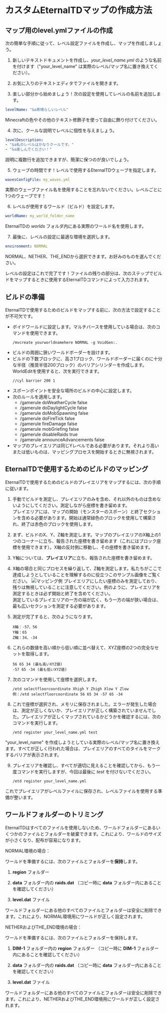 # カスタムEternalTDマップの作成方法

## マップ用のlevel.ymlファイルの作成

次の簡単な手順に従って、レベル設定ファイルを作成し、マップを作成しましょう。

1. 新しいテキストドキュメントを作成し、*your_level_name.yml* のような名前を付けます（"your_level_name"
   は実際のレベル/マップ名に置き換えてください）。

2. お気に入りのテキストエディタでファイルを開きます。

3. 楽しい部分から始めましょう！次の設定を使用してレベルの名前を追加します。
```yaml
levelName: "&a素晴らしいレベル"
```

Minecraftの色やその他のテキスト修飾子を使って自由に飾り付けてください。

4. 次に、クールな説明でレベルに個性を与えましょう。
```yaml
levelDescription:
- "&a私のレベルはかなりクールです。"
- "&a楽しんでください！"
```

説明に複数行を追加できますが、簡潔に保つのが良いでしょう。

5. ウェーブの時間です！レベルで使用するEternalTDウェーブを指定します。
```yaml
wavesConfigFile: my_waves.yml
```

実際のウェーブファイル名を使用することを忘れないでください。レベルごとに1つのウェーブです！

6. レベルが使用するワールド（ビルド）を設定します。
```yaml
worldName: my_world_folder_name
```

EternalTDの *worlds* フォルダ内にある実際のワールド名を使用します。

7. 最後に、レベルの設定に最適な環境を選択します。
```yaml
environment: NORMAL
```

NORMAL、NETHER、THE_ENDから選択できます。お好みのものを選んでください。

レベルの設定はこれで完了です！ファイルの残りの部分は、次のステップでビルドをマップするときに使用するEternalTDコマンドによって入力されます。

## ビルドの準備

EternalTDで使用するためのビルドをマップする前に、次の方法で設定することが不可欠です。

- ボイドワールドに設定します。マルチバースを使用している場合は、次のコマンドを使用できます。
  ```
  /mvcreate yourworldnamehere NORMAL -g VoidGen:.
  ```
- ビルドの周囲に狭いワールドボーダーを設けます。
- ビルドの下数ブロックに、高さ1ブロック、ワールドボーダーに届くのに十分な半径（推奨半径200ブロック）のバリアシリンダーを作成します。WorldEditを使用すると、次を実行できます。
  ```
  //cyl barrier 200 1
  ```
- スポーンポイントを安全な場所のビルドの中心に設定します。
- 次のルールを適用します。
    - /gamerule doWeatherCycle false
    - /gamerule doDaylightCycle false
    - /gamerule doMobSpawning false
    - /gamerule doFireTick false
    - /gamerule fireDamage false
    - /gamerule mobGriefing false
    - /gamerule disableRaids true
    - /gamerule announceAdvancements false
- マップのプレイエリアは同じYレベルである必要があります。それより高いまたは低いものは、マッピングプロセスを開始するときに無視されます。

## EternalTDで使用するためのビルドのマッピング

EternalTDで使用するためのビルドのプレイエリアをマップするには、次の手順に従います。

1. 手動でビルドを測定し、プレイエリアのみを含め、それ以外のものは含めないようにしてください。測定しながら座標を書き留めます。
   <br>プレイエリアには、マップの開始（モンスターのスポーン）と終了セクションを含める必要があります。開始は通常緑色のブロックを使用して構築され、終了は赤色のブロックを使用します。

2. まず、ビルドのX、Y、Z軸を測定します。マップのプレイエリアのX軸上の1つのコーナーに立ち、報告された座標を書き留めます（これにはブロック座標を使用できます）。X軸の反対側に移動し、その座標を書き留めます。

3. Y軸については、**プレイエリア**に立ち、報告された座標を書き留めます。

4. X軸の場合と同じプロセスを繰り返して、Z軸を測定します。私たちがここで達成しようとしていることを理解するのに役立つこのサンプル画像をご覧ください。
   ![マッピング例](https://i.imgur.com/IZfh2Nt.jpeg)
   プレイエリアにしたい座標のみを測定しており、残りは無視していることに注意してください。例のように、プレイエリアを測定するときは必ず開始と終了を含めてください。<br>
   測定しているプレイエリアの一方の端が広く、もう一方の端が狭い場合は、最も広いセクションを測定する必要があります。

5. 測定が完了すると、次のようになります。
   ```
   X軸：-57、56
   Y軸：65
   Z軸：34、-34
   ```

6. これらの数値を高い順から低い順に並べ替えて、XYZ座標の2つの完全なセットを取得します。
   ```
   56 65 34 (最も高いXYZ値)
   -57 65 -34 (最も低いXYZ値)
   ```

7. 次のコマンドを使用して座標を選択します。
   ```
   /etd selectfloorcoordinate Xhigh Y Zhigh Xlow Y Zlow
   例：/etd selectfloorcoordinate 56 65 34 -57 65 -34
   ```

8. これで座標が選択され、メモリに保存されました。エラーが発生した場合は、測定が正しくないか、プレイエリアが正しく構築されていませんでした。プレイエリアが正しくマップされているかどうかを確認するには、次のコマンドを実行します。
   ```
   /etd register your_level_name.yml test
   ```

"your_level_name" を作成しようとしている実際のレベル/マップ名に置き換えます。すべてが正しく行われた場合は、プレイエリアのすべてのタイルをマークするバリアが表示されます。

9. プレイエリアを確認し、すべてが適切に見えることを確認してから、もう一度コマンドを実行しますが、今回は最後に *test*
   を付けないでください。
   ````
   /etd register your_level_name.yml
   ````

これでプレイエリアがレベルファイルに保存され、レベルファイルを使用する準備が整います。

## ワールドフォルダーのトリミング

EternalTDはすべてのファイルを使用しないため、ワールドフォルダーにあるいくつかのファイルとフォルダーを破棄できます。これにより、ワールドのサイズが小さくなり、配布が容易になります。

NORMAL環境の場合：

ワールドを準備するには、次のファイルとフォルダーを**保持**します。

1. **region** フォルダー

2. **data** フォルダー内の **raids.dat** （コピー時に **data** フォルダー内にあることを確認してください）

3. **level.dat** ファイル

ワールドフォルダーにある他のすべてのファイルとフォルダーは安全に削除できます。これにより、NORMAL環境用にワールドが正しく設定されます。

NETHERおよびTHE_END環境の場合：

ワールドを準備するには、次のファイルとフォルダーを保持します。

1. **DIM-1** フォルダー内の **region** フォルダー （コピー時に **DIM-1** フォルダー内にあることを確認してください）

2. **data** フォルダー内の **raids.dat** （コピー時に **data** フォルダー内にあることを確認してください）

3. **level.dat** ファイル

ワールドフォルダーにある他のすべてのファイルとフォルダーは安全に削除できます。これにより、NETHERおよびTHE_END環境用にワールドが正しく設定されます。
